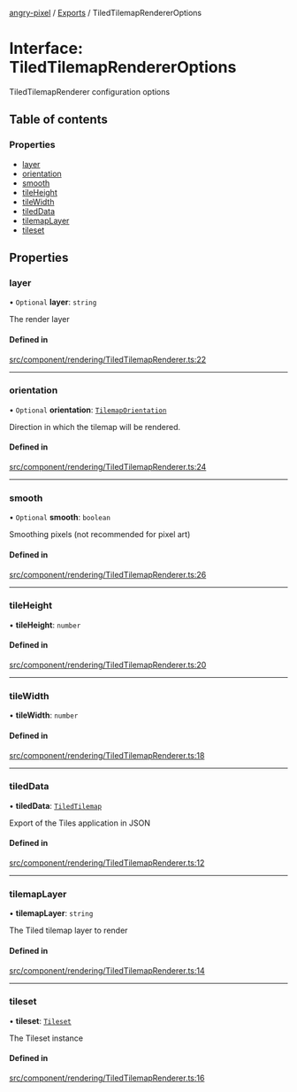 [angry-pixel](../README.md) / [Exports](../modules.md) / TiledTilemapRendererOptions

# Interface: TiledTilemapRendererOptions

TiledTilemapRenderer configuration options

## Table of contents

### Properties

- [layer](TiledTilemapRendererOptions.md#layer)
- [orientation](TiledTilemapRendererOptions.md#orientation)
- [smooth](TiledTilemapRendererOptions.md#smooth)
- [tileHeight](TiledTilemapRendererOptions.md#tileheight)
- [tileWidth](TiledTilemapRendererOptions.md#tilewidth)
- [tiledData](TiledTilemapRendererOptions.md#tileddata)
- [tilemapLayer](TiledTilemapRendererOptions.md#tilemaplayer)
- [tileset](TiledTilemapRendererOptions.md#tileset)

## Properties

### layer

• `Optional` **layer**: `string`

The render layer

#### Defined in

[src/component/rendering/TiledTilemapRenderer.ts:22](https://github.com/angry-pixel-studio/angry-pixel-engine/blob/8704b49/src/component/rendering/TiledTilemapRenderer.ts#L22)

___

### orientation

• `Optional` **orientation**: [`TilemapOrientation`](../enums/TilemapOrientation.md)

Direction in which the tilemap will be rendered.

#### Defined in

[src/component/rendering/TiledTilemapRenderer.ts:24](https://github.com/angry-pixel-studio/angry-pixel-engine/blob/8704b49/src/component/rendering/TiledTilemapRenderer.ts#L24)

___

### smooth

• `Optional` **smooth**: `boolean`

Smoothing pixels (not recommended for pixel art)

#### Defined in

[src/component/rendering/TiledTilemapRenderer.ts:26](https://github.com/angry-pixel-studio/angry-pixel-engine/blob/8704b49/src/component/rendering/TiledTilemapRenderer.ts#L26)

___

### tileHeight

• **tileHeight**: `number`

#### Defined in

[src/component/rendering/TiledTilemapRenderer.ts:20](https://github.com/angry-pixel-studio/angry-pixel-engine/blob/8704b49/src/component/rendering/TiledTilemapRenderer.ts#L20)

___

### tileWidth

• **tileWidth**: `number`

#### Defined in

[src/component/rendering/TiledTilemapRenderer.ts:18](https://github.com/angry-pixel-studio/angry-pixel-engine/blob/8704b49/src/component/rendering/TiledTilemapRenderer.ts#L18)

___

### tiledData

• **tiledData**: [`TiledTilemap`](TiledTilemap.md)

Export of the Tiles application in JSON

#### Defined in

[src/component/rendering/TiledTilemapRenderer.ts:12](https://github.com/angry-pixel-studio/angry-pixel-engine/blob/8704b49/src/component/rendering/TiledTilemapRenderer.ts#L12)

___

### tilemapLayer

• **tilemapLayer**: `string`

The Tiled tilemap layer to render

#### Defined in

[src/component/rendering/TiledTilemapRenderer.ts:14](https://github.com/angry-pixel-studio/angry-pixel-engine/blob/8704b49/src/component/rendering/TiledTilemapRenderer.ts#L14)

___

### tileset

• **tileset**: [`Tileset`](Tileset.md)

The Tileset instance

#### Defined in

[src/component/rendering/TiledTilemapRenderer.ts:16](https://github.com/angry-pixel-studio/angry-pixel-engine/blob/8704b49/src/component/rendering/TiledTilemapRenderer.ts#L16)
